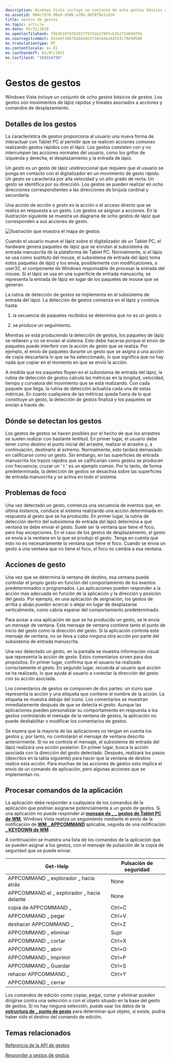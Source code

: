 ```yaml
---
description: Windows Vista incluye un conjunto de ocho gestos básicos de gestos. Los gestos son movimientos de lápiz rápidos y lineales asociados a acciones y comandos de desplazamiento.
ms.assetid: 004c7d76-90a9-4506-a70b-dbf8f9e1c616
title: Gestos de gestos
ms.topic: article
ms.date: 05/31/2018
ms.openlocfilehash: f85d519f47b265779741b2f98fcb1b2f5d69df5b
ms.sourcegitcommit: 831e8f3db78ab820e1710cede244553c70e50500
ms.translationtype: MT
ms.contentlocale: es-ES
ms.lasthandoff: 01/07/2021
ms.locfileid: "104554798"
---
```

# <a name="flicks-gestures"></a>Gestos de gestos

Windows Vista incluye un conjunto de ocho *gestos básicos de gestos*. Los gestos son movimientos de lápiz rápidos y lineales asociados a acciones y comandos de desplazamiento.

## <a name="flick-details"></a>Detalles de los gestos

La característica de gestos proporciona al usuario una nueva forma de interactuar con Tablet PC al permitir que se realicen acciones comunes realizando gestos rápidos con el lápiz. Los gestos coexisten con y no interrumpen las acciones normales del usuario, como los grifos de izquierda y derecha, el desplazamiento y la entrada de lápiz.

Un *gesto* es un gesto de lápiz unidireccional que requiere que el usuario se ponga en contacto con el digitalizador en un movimiento de gesto rápido. Un gesto se caracteriza por alta velocidad y un alto grado de recta. Un gesto se identifica por su dirección. Los gestos se pueden realizar en ocho direcciones correspondientes a las direcciones de brújula cardinal y secundaria.

Una acción de *acción* o *gesto* es la acción o el acceso directo que se realiza en respuesta a un gesto. Los gestos se asignan a acciones. En la ilustración siguiente se muestra un diagrama de ocho gestos de lápiz que corresponden a sus acciones de gesto.

![Ilustración que muestra el mapa de gestos](images/2647eb2d-36d0-4610-b923-fa3530d1e640.jpg)

Cuando el usuario mueve el lápiz sobre el digitalizador de un Tablet PC, el hardware genera paquetes de lápiz que se enrutan al subsistema de entrada manuscrita de la plataforma de Tablet PC. Normalmente, si el lápiz se usa como sustituto del mouse, el subsistema de entrada del lápiz toma estos paquetes de lápiz y los envía, posiblemente con modificaciones, a user32, el componente de Windows responsable de procesar la entrada del mouse. Si el lápiz se usa en una superficie de entrada manuscrita, se representa la entrada de lápiz en lugar de los paquetes de mouse que se generan.

La rutina de detección de gestos se implementa en el subsistema de entrada del lápiz. La detección de gestos comienza en el lápiz y continúa hasta:

1) la secuencia de paquetes recibidos se determina que no es un gesto o

2) se produce un seguimiento.

Mientras se está produciendo la detección de gestos, los paquetes de lápiz se retienen y no se envían al sistema. Esto debe hacerse porque el envío de paquetes puede interferir con la acción de gesto que se realiza. Por ejemplo, el envío de paquetes durante un gesto que se asigna a una acción de copia descartaría lo que se ha seleccionado, lo que significa que no hay nada que copiar en el momento en que se envió la acción.

A medida que los paquetes fluyen en el subsistema de entrada del lápiz, la rutina de detección de gestos calcula las métricas en la longitud, velocidad, tiempo y curvatura del movimiento que se está realizando. Con cada paquete que llega, la rutina de detección actualiza cada una de estas métricas. En cuanto cualquiera de las métricas queda fuera de lo que constituye un gesto, la detección de gestos finaliza y los paquetes se envían a través de.

## <a name="where-flicks-are-detected"></a>Dónde se detectan los gestos

Los gestos de gestos se hacen posibles por el hecho de que los arrastres se suelen realizar con bastante lentitud. En primer lugar, el usuario debe tener como destino el punto inicial del arrastre, realizar el arrastre y, a continuación, destinarlo al extremo. Normalmente, esto tardará demasiado en calificarse como un gesto. Sin embargo, en las superficies de entrada manuscrita los trazos rápidos que se calificarían como gestos se producen con frecuencia; cruzar un ' t ' es un ejemplo común. Por lo tanto, de forma predeterminada, la detección de gestos se desactiva sobre las superficies de entrada manuscrita y se activa en todo el sistema.

## <a name="focus-issues"></a>Problemas de foco

Una vez detectado un gesto, comienza una secuencia de eventos que, en última instancia, conduce al sistema realizando una acción determinada en respuesta al gesto que se ha producido. En primer lugar, la rutina de detección dentro del subsistema de entrada del lápiz determina a qué ventana se debe enviar el gesto. Suele ser la ventana que tiene el foco, pero hay excepciones. En el caso de los gestos de desplazamiento, el gesto se envía a la ventana en la que se produjo el gesto. Tenga en cuenta que esto no es necesariamente la ventana que tiene el foco. Cuando se envía un gesto a una ventana que no tiene el foco, el foco no cambia a esa ventana.

## <a name="flick-actions"></a>Acciones de gesto

Una vez que se determina la ventana de destino, esa ventana puede controlar el propio gesto en función del comportamiento de los eventos predeterminados o programados. Las aplicaciones pueden responder a la acción más adecuada en función de la aplicación y la dirección y posición del gesto. Por ejemplo, en una aplicación de asignación, los gestos de arriba y abajo pueden acercar o alejar en lugar de desplazarse verticalmente, como cabría esperar del comportamiento predeterminado.

Para avisar a una aplicación de que se ha producido un gesto, se le envía un mensaje de ventana. Este mensaje de ventana contiene tanto el punto de inicio del gesto como la dirección del gesto. Si la aplicación controla este mensaje de ventana, no se lleva a cabo ninguna otra acción por parte del subsistema de entrada manuscrita.

Una vez detectado un gesto, en la pantalla se muestra información visual que representa la acción de gesto. Estos comentarios sirven para dos propósitos. En primer lugar, confirma que el usuario ha realizado correctamente el gesto. En segundo lugar, recuerda al usuario qué acción se ha realizado, lo que ayuda al usuario a conectar la dirección del gesto con su acción asociada.

Los comentarios de gestos se componen de dos partes: un icono que representa la acción y una etiqueta que contiene el nombre de la acción. La etiqueta se muestra debajo del icono. Los comentarios se muestran inmediatamente después de que se detecta el gesto. Aunque las aplicaciones pueden personalizar su comportamiento en respuesta a los gestos controlando el mensaje de la ventana de gestos, la aplicación no puede deshabilitar o modificar los comentarios de gestos.

Se espera que la mayoría de las aplicaciones no tengan en cuenta los gestos y, por tanto, no controlarán el mensaje de ventana descrito anteriormente. Si no se controla el mensaje, el subsistema de entrada del lápiz realizará una acción posterior. En primer lugar, busca la acción asociada con la dirección del gesto detectado. Después, realizará los pasos (descritos en la tabla siguiente) para hacer que la ventana de destino realice esta acción. Para muchas de las acciones de gestos esto implica el envío de un comando de aplicación, pero algunas acciones que se implementan no.

## <a name="processing-application-commands"></a>Procesar comandos de la aplicación

La aplicación debe responder a cualquiera de los comandos de la aplicación que podrían asignarse potencialmente a un gesto de gestos. Si una aplicación no puede responder al [**mensaje de \_ \_ gestos de Tablet PC de WM**](wm-tablet-flick-message.md), Windows Vista realiza un seguimiento mediante el envío de la notificación de [**WM \_ APPCOMMAND**](/windows/desktop/inputdev/wm-appcommand) aplicable, seguida de una notificación [**\_ KEYDOWN de WM**](/windows/desktop/inputdev/wm-keydown) .

A continuación se muestra una lista de los comandos de la aplicación que se pueden asignar a los gestos, con el mensaje de pulsación de la copia de seguridad que se puede enviar.



| Get-Help                                  | Pulsación de seguridad  |
|------------------------------------------|-------------------|
| APPCOMMAND \_ explorador \_ hacia atrás<br/> | None<br/>   |
| APPCOMMAND el \_ explorador \_ hacia delante<br/>  | None<br/>   |
| copia de APPCOMMAND \_<br/>              | Ctrl+C<br/> |
| APPCOMMAND \_ pegar<br/>             | Ctrl+V<br/> |
| deshacer APPCOMMAND \_<br/>              | Ctrl+Z<br/> |
| APPCOMMAND \_ eliminar<br/>            | Supr<br/>    |
| APPCOMMAND \_ cortar<br/>               | Ctrl+X<br/> |
| APPCOMMAND \_ abrir<br/>              | Ctrl+O<br/> |
| APPCOMMAND \_ Imprimir<br/>             | Ctrl+P<br/> |
| APPCOMMAND \_ Guardar<br/>              | Ctrl+S<br/> |
| rehacer APPCOMMAND \_<br/>              | Ctrl+Y<br/> |
| APPCOMMAND \_ cerrar<br/>             |                   |



 

Los comandos de edición como copiar, pegar, cortar y eliminar pueden dirigirse contra una selección o con el objeto situado en la base del gesto de gestos. Si no hay ninguna selección, puede usar los datos de la [**estructura de \_ punto de gesto**](/windows/desktop/api/tabflicks/ns-tabflicks-flick_point) para determinar qué objeto, si existe, podría haber sido el destino del comando de edición.

## <a name="related-topics"></a>Temas relacionados

<dl> <dt>

[Referencia de la API de gestos](flicks-api-reference.md)
</dt> <dt>

[Responder a gestos de gestos](/previous-versions//dd356077(v=vs.85))
</dt> </dl>

 

